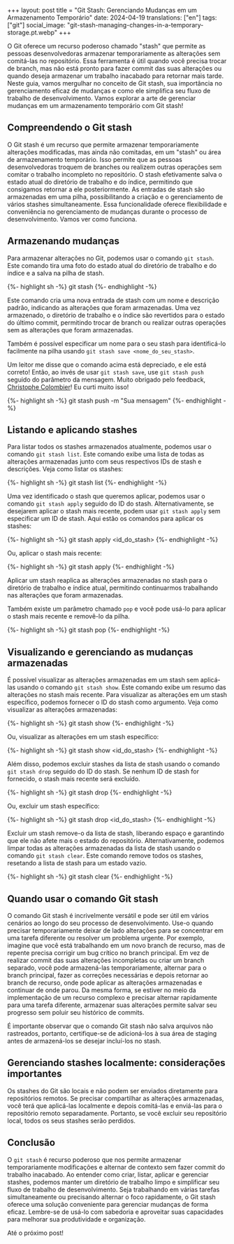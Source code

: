 +++
layout: post
title = "Git Stash: Gerenciando Mudanças em um Armazenamento Temporário"
date:   2024-04-19
translations: ["en"]
tags: ["git"]
social_image: "git-stash-managing-changes-in-a-temporary-storage.pt.webp"
+++

<p class="intro"><span class="dropcap">O</span> Git oferece um recurso poderoso chamado "stash" que permite as pessoas desenvolvedoras armazenar temporariamente as alterações sem comitá-las no repositório. Essa ferramenta é útil quando você precisa trocar de branch, mas não está pronto para fazer commit das suas alterações ou quando deseja armazenar um trabalho inacabado para retornar mais tarde. Neste guia, vamos mergulhar no conceito de Git stash, sua importância no gerenciamento eficaz de mudanças e como ele simplifica seu fluxo de trabalho de desenvolvimento. Vamos explorar a arte de gerenciar mudanças em um armazenamento temporário com Git stash!</p>

## Compreendendo o Git stash
O Git stash é um recurso que permite armazenar temporariamente alterações modificadas, mas ainda não comitadas, em um "stash" ou área de armazenamento temporário. Isso permite que as pessoas desenvolvedoras troquem de branches ou realizem outras operações sem comitar o trabalho incompleto no repositório. O stash efetivamente salva o estado atual do diretório de trabalho e do índice, permitindo que consigamos retornar a ele posteriormente. As entradas de stash são armazenadas em uma pilha, possibilitando a criação e o gerenciamento de vários stashes simultaneamente. Essa funcionalidade oferece flexibilidade e conveniência no gerenciamento de mudanças durante o processo de desenvolvimento. Vamos ver como funciona.

## Armazenando mudanças
Para armazenar alterações no Git, podemos usar o comando `git stash`. Este comando tira uma foto do estado atual do diretório de trabalho e do índice e a salva na pilha de stash.

{%- highlight sh -%}
git stash
{%- endhighlight -%}

Este comando cria uma nova entrada de stash com um nome e descrição padrão, indicando as alterações que foram armazenadas. Uma vez armazenado, o diretório de trabalho e o índice são revertidos para o estado do último commit, permitindo trocar de branch ou realizar outras operações sem as alterações que foram armazenadas.

Também é possível especificar um nome para o seu stash para identificá-lo facilmente na pilha usando `git stash save <nome_do_seu_stash>`.

Um leitor me disse que o comando acima está depreciado, e ele está correto! Então, ao invés de usar `git stash save`, use `git stash push` seguido do parâmetro da mensagem. Muito obrigado pelo feedback, [Christophe Colombier][christophe_colombier_profile]! Eu curti muito isso!

{%- highlight sh -%}
git stash push -m "Sua mensagem"
{%- endhighlight -%}

## Listando e aplicando stashes
Para listar todos os stashes armazenados atualmente, podemos usar o comando `git stash list`. Este comando exibe uma lista de todas as alterações armazenadas junto com seus respectivos IDs de stash e descrições. Veja como listar os stashes:

{%- highlight sh -%}
git stash list
{%- endhighlight -%}

Uma vez identificado o stash que queremos aplicar, podemos usar o comando `git stash apply` seguido do ID do stash. Alternativamente, se desejarem aplicar o stash mais recente, podem usar `git stash apply` sem especificar um ID de stash. Aqui estão os comandos para aplicar os stashes:

{%- highlight sh -%}
git stash apply <id_do_stash>
{%- endhighlight -%}

Ou, aplicar o stash mais recente:

{%- highlight sh -%}
git stash apply
{%- endhighlight -%}

Aplicar um stash reaplica as alterações armazenadas no stash para o diretório de trabalho e índice atual, permitindo continuarmos trabalhando nas alterações que foram armazenadas.

Também existe um parâmetro chamado `pop` e você pode usá-lo para aplicar o stash mais recente e removê-lo da pilha.

{%- highlight sh -%}
git stash pop
{%- endhighlight -%}

## Visualizando e gerenciando as mudanças armazenadas
É possível visualizar as alterações armazenadas em um stash sem aplicá-las usando o comando `git stash show`. Este comando exibe um resumo das alterações no stash mais recente. Para visualizar as alterações em um stash específico, podemos fornecer o ID do stash como argumento. Veja como visualizar as alterações armazenadas:

{%- highlight sh -%}
git stash show
{%- endhighlight -%}

Ou, visualizar as alterações em um stash específico:

{%- highlight sh -%}
git stash show <id_do_stash>
{%- endhighlight -%}

Além disso, podemos excluir stashes da lista de stash usando o comando `git stash drop` seguido do ID do stash. Se nenhum ID de stash for fornecido, o stash mais recente será excluído.

{%- highlight sh -%}
git stash drop
{%- endhighlight -%}

Ou, excluir um stash específico:

{%- highlight sh -%}
git stash drop <id_do_stash>
{%- endhighlight -%}

Excluir um stash remove-o da lista de stash, liberando espaço e garantindo que ele não afete mais o estado do repositório. Alternativamente, podemos limpar todas as alterações armazenadas da lista de stash usando o comando `git stash clear`. Este comando remove todos os stashes, resetando a lista de stash para um estado vazio.

{%- highlight sh -%}
git stash clear
{%- endhighlight -%}

## Quando usar o comando Git stash
O comando Git stash é incrivelmente versátil e pode ser útil em vários cenários ao longo do seu processo de desenvolvimento. Use-o quando precisar temporariamente deixar de lado alterações para se concentrar em uma tarefa diferente ou resolver um problema urgente. Por exemplo, imagine que você está trabalhando em um novo branch de recurso, mas de repente precisa corrigir um bug crítico no branch principal. Em vez de realizar commit das suas alterações incompletas ou criar um branch separado, você pode armazená-las temporariamente, alternar para o branch principal, fazer as correções necessárias e depois retornar ao branch de recurso, onde pode aplicar as alterações armazenadas e continuar de onde parou. Da mesma forma, se estiver no meio da implementação de um recurso complexo e precisar alternar rapidamente para uma tarefa diferente, armazenar suas alterações permite salvar seu progresso sem poluir seu histórico de commits. 

É importante observar que o comando Git stash não salva arquivos não rastreados, portanto, certifique-se de adicioná-los à sua área de staging antes de armazená-los se desejar incluí-los no stash.

## Gerenciando stashes localmente: considerações importantes
Os stashes do Git são locais e não podem ser enviados diretamente para repositórios remotos. Se precisar compartilhar as alterações armazenadas, você terá que aplicá-las localmente e depois comitá-las e enviá-las para o repositório remoto separadamente. Portanto, se você excluir seu repositório local, todos os seus stashes serão perdidos.

## Conclusão
O `git stash` é recurso poderoso que nos permite armazenar temporariamente modificações e alternar de contexto sem fazer commit do trabalho inacabado. Ao entender como criar, listar, aplicar e gerenciar stashes, podemos manter um diretório de trabalho limpo e simplificar seu fluxo de trabalho de desenvolvimento. Seja trabalhando em várias tarefas simultaneamente ou precisando alternar o foco rapidamente, o Git stash oferece uma solução conveniente para gerenciar mudanças de forma eficaz. Lembre-se de usá-lo com sabedoria e aproveitar suas capacidades para melhorar sua produtividade e organização.

Até o próximo post!

[christophe_colombier_profile]: https://dev.to/ccoveille